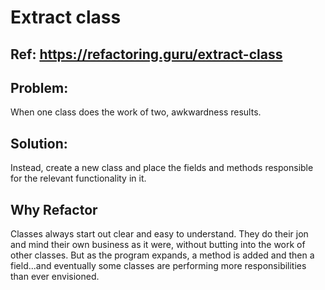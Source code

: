 # Extract class

## Ref: https://refactoring.guru/extract-class

## Problem:
When one class does the work of two, awkwardness results.

## Solution:
Instead, create a new class and place the fields and methods responsible for the relevant functionality in it.

## Why Refactor
Classes always start out clear and easy to understand. They do their jon and mind their own business as it were, without butting into the work of other classes. But as the program expands, a method is added and then a field...and eventually some classes are performing more responsibilities than ever envisioned. 
